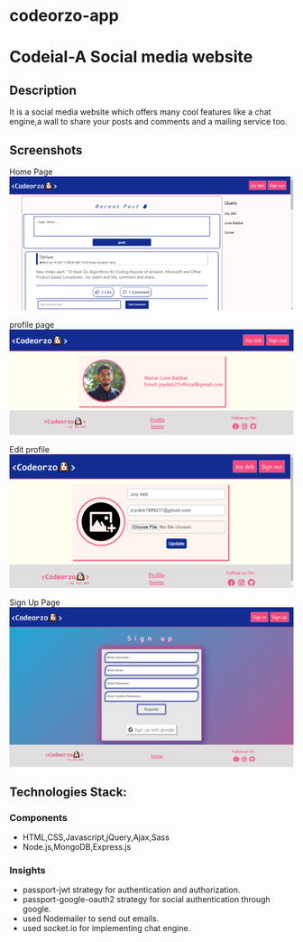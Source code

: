 # codeorzo-app

# Codeial-A Social media website

## Description
It is a social media website which offers many cool features like a chat engine,a wall to share your posts and comments and a mailing service too.

## Screenshots

Home Page
![Home Page](uploads/home_header.png "Home Page")

profile page
![Edit Profile Page](uploads/edit_profile.png "Edit profile page")

Edit profile
![Profile Page](uploads/proifile.png "Profile")

Sign Up Page
![Sign Up Page](uploads/sign-up-page.png "Sign Up Page")



## Technologies Stack:

### Components
* HTML,CSS,Javascript,jQuery,Ajax,Sass
* Node.js,MongoDB,Express.js

### Insights

* passport-jwt strategy for authentication and authorization.
* passport-google-oauth2 strategy for social authentication through  google.
* used Nodemailer to send out emails.
* used socket.io for implementing chat engine.
